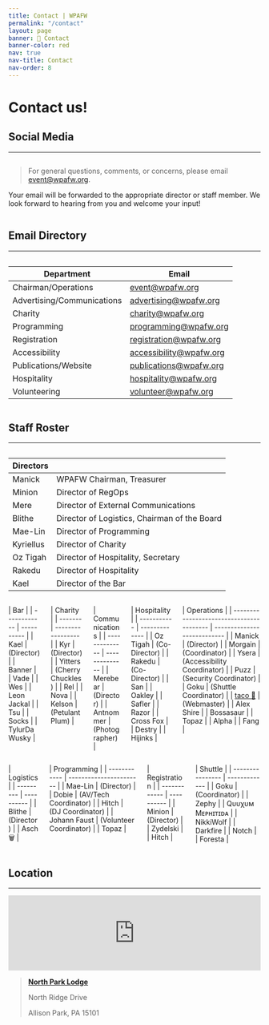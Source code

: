 ```yaml
---
title: Contact | WPAFW
permalink: "/contact"
layout: page
banner: 💬 Contact
banner-color: red
nav: true
nav-title: Contact
nav-order: 8
---
```


# Contact us!

## Social Media

---

<div class="columns is-centered">
<div class="column is-full has-text-centered">

<a href="https://www.facebook.com/wpafw">
  <span class="fa-stack fa-4x">
    <i class="fas fa-circle fa-stack-2x"></i>
    <i class="fab fa-facebook-f fa-stack-1x fa-inverse"></i>
  </span>
</a>
<a href="https://twitter.com/wpafw">
  <span class="fa-stack fa-4x">
    <i class="fas fa-circle fa-stack-2x"></i>
    <i class="fab fa-twitter fa-stack-1x fa-inverse"></i>
  </span>
</a>
<a href="https://t.me/wpafw">
  <span class="fa-stack fa-4x">
    <i class="fas fa-circle fa-stack-2x"></i>
    <i class="fab fa-telegram-plane fa-stack-1x fa-inverse"></i>
  </span>
</a>

</div>
</div>

<div class="columns is-centered">
<div class="column is-full has-text-centered">

> For general questions, comments, or concerns, please email [event@wpafw.org](mailto:event@wpafw.org).

Your email will be forwarded to the appropriate director or staff member. We look forward to hearing from you and welcome your input!

</div>
</div>


## Email Directory

---

<div class="columns is-centered">
<div class="column is-three-quarters">

| Department                 | Email                                                     |
| -------------------------- | --------------------------------------------------------- |
| Chairman/Operations        | [event@wpafw.org](mailto:event@wpafw.org)                 |
| Advertising/Communications | [advertising@wpafw.org](mailto:advertising@wpafw.org)     |
| Charity                    | [charity@wpafw.org](mailto:charity@wpafw.org)             |
| Programming                | [programming@wpafw.org](mailto:programming@wpafw.org)     |
| Registration               | [registration@wpafw.org](mailto:registration@wpafw.org)   |
| Accessibility              | [accessibility@wpafw.org](mailto:accessibility@wpafw.org) |
| Publications/Website       | [publications@wpafw.org](mailto:publications@wpafw.org)   |
| Hospitality                | [hospitality@wpafw.org](mailto:hospitality@wpafw.org)     |
| Volunteering               | [volunteer@wpafw.org](mailto:volunteer@wpafw.org)         |

</div>
</div>

## Staff Roster

---

<div class="columns is-centered">
<div class="column is-half">

| Directors |                                              |
| --------- | -------------------------------------------- |
| Manick    | WPAFW Chairman, Treasurer                    |
| Minion    | Director of RegOps                           |
| Mere      | Director of External Communications          |
| Blithe    | Director of Logistics, Chairman of the Board |
| Mae-Lin   | Director of Programming                      |
| Kyriellus | Director of Charity                          |
| Oz Tigah  | Director of Hospitality, Secretary           |
| Rakedu    | Director of Hospitality                      |
| Kael      | Director of the Bar                          |

</div>
</div>

<div class="columns is-centered">
<div class="column is-one-fifth">

| Bar          |
| ------------ | ---------- |
| Kael         | (Director) |
| Banner       |
| Vade         |
| Wes          |
| Leon Jackal  |
| Tsu          |
| Socks        |
| TylurDaWusky |

</div>
<div class="column is-one-fifth">

| Charity |
| ------- | ----------------- |
| Kyr     | (Director)        |
| Yitters | (Cherry Chuckles) |
| Rel     |
| Nova    |
| Kelson  | (Petulant Plum)   |

</div>
<div class="column is-one-fifth">

| Communications |
| -------------- | -------------- |
| Merebear       | (Director)     |
| Antnommer      | (Photographer) |

</div>
<div class="column is-one-fifth">

| Hospitality |
| ----------- | ------------- |
| Oz Tigah    | (Co-Director) |
| Rakedu      | (Co-Director) |
| San         |
| Oakley      |
| Safler      |
| Razor       |
| Cross Fox   |
| Destry      |
| Hijinks     |

</div>
<div class="column is-one-fifth">

| Operations                               |
| ---------------------------------------- | --------------------------- |
| Manick                                   | (Director)                  |
| Morgain                                  | (Coordinator)               |
| Ysera                                    | (Accessibility Coordinator) |
| Puzz                                     | (Security Coordinator)      |
| Goku                                     | (Shuttle Coordinator)       |
| [taco 🐥](https://twitter.com/chirpbirb) | (Webmaster)                 |
| Alex Shire                               |
| Bossasaur                                |
| Topaz                                    |
| Alpha                                    |
| Fang                                     |

</div>
</div>

<div class="columns is-centered">
<div class="column is-one-fourth">

| Logistics |
| --------- | ---------- |
| Blithe    | (Director) |
| Asch 🗑️   |

</div>
<div class="column is-one-fourth">

| Programming  |
| ------------ | ----------------------- |
| Mae-Lin      | (Director)              |
| Dobie        | (AV/Tech Coordinator)   |
| Hitch        | (DJ Coordinator)        |
| Johann Faust | (Volunteer Coordinator) |
| Topaz        |

</div>
<div class="column is-one-fourth">

| Registration |
| ------------ | ---------- |
| Minion       | (Director) |
| Zydelski     |
| Hitch        |

</div>
<div class="column is-one-fourth">

| Shuttle          |
| ---------------- | ------------- |
| Goku             | (Coordinator) |
| Zephy            |
| Qᴜᴜχᴜᴍ Mᴇᴘʜɪᴛɪᴅᴀ |
| NikkiWolf        |
| Darkfire         |
| Notch            |
| Foresta          |

</div>
</div>

## Location

---

<div class="columns is-centered">
<div class="column is-three-quarters">

<iframe src="https://www.google.com/maps/embed?pb=!1m18!1m12!1m3!1d1514.289133070365!2d-80.01807274182069!3d40.617127594835566!2m3!1f0!2f0!3f0!3m2!1i1024!2i768!4f13.1!3m3!1m2!1s0x8834894e2afe45b7%3A0x8c907bb3909414b5!2sNorth+Park+Lodge!5e0!3m2!1sen!2sus!4v1559418858826!5m2!1sen!2sus" width="100%" height="100%" frameborder="0" style="border:0" allowfullscreen></iframe>

</div>
</div>

> [**North Park Lodge**](https://goo.gl/maps/o1S7uUwtQZ2aN6wi9)
>
> North Ridge Drive
>
> Allison Park, PA 15101
